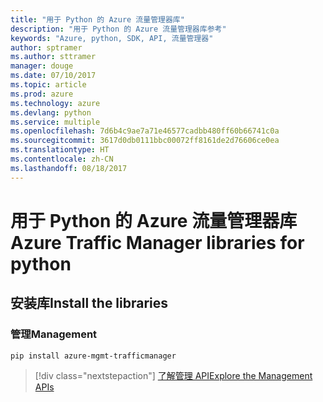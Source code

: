 ```yaml
---
title: "用于 Python 的 Azure 流量管理器库"
description: "用于 Python 的 Azure 流量管理器库参考"
keywords: "Azure, python, SDK, API, 流量管理器"
author: sptramer
ms.author: sttramer
manager: douge
ms.date: 07/10/2017
ms.topic: article
ms.prod: azure
ms.technology: azure
ms.devlang: python
ms.service: multiple
ms.openlocfilehash: 7d6b4c9ae7a71e46577cadbb480ff60b66741c0a
ms.sourcegitcommit: 3617d0db0111bbc00072ff8161de2d76606ce0ea
ms.translationtype: HT
ms.contentlocale: zh-CN
ms.lasthandoff: 08/18/2017
---
```

# <a name="azure-traffic-manager-libraries-for-python"></a><span data-ttu-id="3f0ff-104">用于 Python 的 Azure 流量管理器库</span><span class="sxs-lookup"><span data-stu-id="3f0ff-104">Azure Traffic Manager libraries for python</span></span>

## <a name="install-the-libraries"></a><span data-ttu-id="3f0ff-105">安装库</span><span class="sxs-lookup"><span data-stu-id="3f0ff-105">Install the libraries</span></span>


### <a name="management"></a><span data-ttu-id="3f0ff-106">管理</span><span class="sxs-lookup"><span data-stu-id="3f0ff-106">Management</span></span>

```bash
pip install azure-mgmt-trafficmanager
```
> [!div class="nextstepaction"]
> [<span data-ttu-id="3f0ff-107">了解管理 API</span><span class="sxs-lookup"><span data-stu-id="3f0ff-107">Explore the Management APIs</span></span>](/python/api/overview/azure/trafficmanager/managementlibrary)